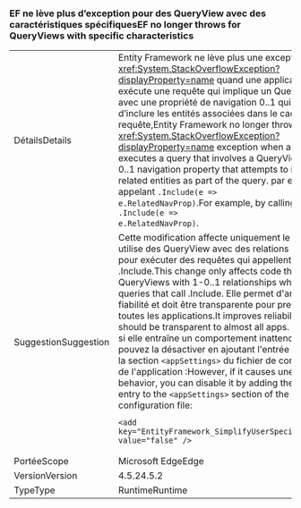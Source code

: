 ### <a name="ef-no-longer-throws-for-queryviews-with-specific-characteristics"></a><span data-ttu-id="4bf89-101">EF ne lève plus d’exception pour des QueryView avec des caractéristiques spécifiques</span><span class="sxs-lookup"><span data-stu-id="4bf89-101">EF no longer throws for QueryViews with specific characteristics</span></span>

|   |   |
|---|---|
|<span data-ttu-id="4bf89-102">Détails</span><span class="sxs-lookup"><span data-stu-id="4bf89-102">Details</span></span>|<span data-ttu-id="4bf89-103">Entity Framework ne lève plus une exception <xref:System.StackOverflowException?displayProperty=name> quand une application exécute une requête qui implique un QueryView avec une propriété de navigation 0..1 qui tente d’inclure les entités associées dans le cadre de la requête,</span><span class="sxs-lookup"><span data-stu-id="4bf89-103">Entity Framework no longer throws a <xref:System.StackOverflowException?displayProperty=name> exception when an app executes a query that involves a QueryView with a 0..1 navigation property that attempts to include the related entities as part of the query.</span></span> <span data-ttu-id="4bf89-104">par exemple en appelant <code>.Include(e =&gt; e.RelatedNavProp)</code>.</span><span class="sxs-lookup"><span data-stu-id="4bf89-104">For example, by calling <code>.Include(e =&gt; e.RelatedNavProp)</code>.</span></span>|
|<span data-ttu-id="4bf89-105">Suggestion</span><span class="sxs-lookup"><span data-stu-id="4bf89-105">Suggestion</span></span>|<span data-ttu-id="4bf89-106">Cette modification affecte uniquement le code qui utilise des QueryView avec des relations 1-0..1 pour exécuter des requêtes qui appellent .Include.</span><span class="sxs-lookup"><span data-stu-id="4bf89-106">This change only affects code that uses QueryViews with 1-0..1 relationships when running queries that call .Include.</span></span> <span data-ttu-id="4bf89-107">Elle permet d'améliorer la fiabilité et doit être transparente pour presque toutes les applications.</span><span class="sxs-lookup"><span data-stu-id="4bf89-107">It improves reliability and should be transparent to almost all apps.</span></span> <span data-ttu-id="4bf89-108">Toutefois, si elle entraîne un comportement inattendu, vous pouvez la désactiver en ajoutant l'entrée suivante à la section <code>&lt;appSettings&gt;</code> du fichier de configuration de l'application :</span><span class="sxs-lookup"><span data-stu-id="4bf89-108">However, if it causes unexpected behavior, you can disable it by adding the following entry to the <code>&lt;appSettings&gt;</code> section of the app's configuration file:</span></span><pre><code class="language-xml">&lt;add key=&quot;EntityFramework_SimplifyUserSpecifiedViews&quot; value=&quot;false&quot; /&gt;&#13;&#10;</code></pre>|
|<span data-ttu-id="4bf89-109">Portée</span><span class="sxs-lookup"><span data-stu-id="4bf89-109">Scope</span></span>|<span data-ttu-id="4bf89-110">Microsoft Edge</span><span class="sxs-lookup"><span data-stu-id="4bf89-110">Edge</span></span>|
|<span data-ttu-id="4bf89-111">Version</span><span class="sxs-lookup"><span data-stu-id="4bf89-111">Version</span></span>|<span data-ttu-id="4bf89-112">4.5.2</span><span class="sxs-lookup"><span data-stu-id="4bf89-112">4.5.2</span></span>|
|<span data-ttu-id="4bf89-113">Type</span><span class="sxs-lookup"><span data-stu-id="4bf89-113">Type</span></span>|<span data-ttu-id="4bf89-114">Runtime</span><span class="sxs-lookup"><span data-stu-id="4bf89-114">Runtime</span></span>|

